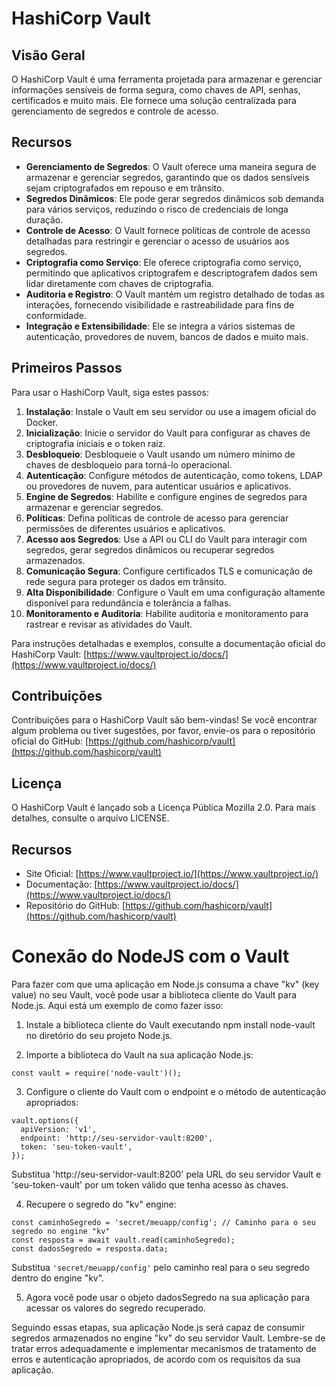 
# HashiCorp Vault 
 
## Visão Geral 
O HashiCorp Vault é uma ferramenta projetada para armazenar e gerenciar informações sensíveis de forma segura, como chaves de API, senhas, certificados e muito mais. Ele fornece uma solução centralizada para gerenciamento de segredos e controle de acesso. 
 
## Recursos 
- **Gerenciamento de Segredos**: O Vault oferece uma maneira segura de armazenar e gerenciar segredos, garantindo que os dados sensíveis sejam criptografados em repouso e em trânsito. 
- **Segredos Dinâmicos**: Ele pode gerar segredos dinâmicos sob demanda para vários serviços, reduzindo o risco de credenciais de longa duração. 
- **Controle de Acesso**: O Vault fornece políticas de controle de acesso detalhadas para restringir e gerenciar o acesso de usuários aos segredos. 
- **Criptografia como Serviço**: Ele oferece criptografia como serviço, permitindo que aplicativos criptografem e descriptografem dados sem lidar diretamente com chaves de criptografia. 
- **Auditoria e Registro**: O Vault mantém um registro detalhado de todas as interações, fornecendo visibilidade e rastreabilidade para fins de conformidade. 
- **Integração e Extensibilidade**: Ele se integra a vários sistemas de autenticação, provedores de nuvem, bancos de dados e muito mais. 
 
## Primeiros Passos 
Para usar o HashiCorp Vault, siga estes passos: 
 
1. **Instalação**: Instale o Vault em seu servidor ou use a imagem oficial do Docker. 
2. **Inicialização**: Inicie o servidor do Vault para configurar as chaves de criptografia iniciais e o token raiz. 
3. **Desbloqueio**: Desbloqueie o Vault usando um número mínimo de chaves de desbloqueio para torná-lo operacional. 
4. **Autenticação**: Configure métodos de autenticação, como tokens, LDAP ou provedores de nuvem, para autenticar usuários e aplicativos. 
5. **Engine de Segredos**: Habilite e configure engines de segredos para armazenar e gerenciar segredos. 
6. **Políticas**: Defina políticas de controle de acesso para gerenciar permissões de diferentes usuários e aplicativos. 
7. **Acesso aos Segredos**: Use a API ou CLI do Vault para interagir com segredos, gerar segredos dinâmicos ou recuperar segredos armazenados. 
8. **Comunicação Segura**: Configure certificados TLS e comunicação de rede segura para proteger os dados em trânsito. 
9. **Alta Disponibilidade**: Configure o Vault em uma configuração altamente disponível para redundância e tolerância a falhas. 
10. **Monitoramento e Auditoria**: Habilite auditoria e monitoramento para rastrear e revisar as atividades do Vault. 
 
Para instruções detalhadas e exemplos, consulte a documentação oficial do HashiCorp Vault: [https://www.vaultproject.io/docs/](https://www.vaultproject.io/docs/) 
 
## Contribuições 
Contribuições para o HashiCorp Vault são bem-vindas! Se você encontrar algum problema ou tiver sugestões, por favor, envie-os para o repositório oficial do GitHub: [https://github.com/hashicorp/vault](https://github.com/hashicorp/vault) 
 
## Licença 
O HashiCorp Vault é lançado sob a Licença Pública Mozilla 2.0. Para mais detalhes, consulte o arquivo LICENSE. 
 
## Recursos 
- Site Oficial: [https://www.vaultproject.io/](https://www.vaultproject.io/) 
- Documentação: [https://www.vaultproject.io/docs/](https://www.vaultproject.io/docs/) 
- Repositório do GitHub: [https://github.com/hashicorp/vault](https://github.com/hashicorp/vault)

# Conexão do NodeJS com o Vault

Para fazer com que uma aplicação em Node.js consuma a chave "kv" (key value) no seu Vault, você pode usar a biblioteca cliente do Vault para Node.js. Aqui está um exemplo de como fazer isso: 
 
1. Instale a biblioteca cliente do Vault executando  npm install node-vault  no diretório do seu projeto Node.js. 
 
2. Importe a biblioteca do Vault na sua aplicação Node.js:

```
const vault = require('node-vault')();
```

3. Configure o cliente do Vault com o endpoint e o método de autenticação apropriados:

```
vault.options({
  apiVersion: 'v1',
  endpoint: 'http://seu-servidor-vault:8200',
  token: 'seu-token-vault',
});
```

Substitua  'http://seu-servidor-vault:8200' pela URL do seu servidor Vault e  'seu-token-vault'  por um token válido que tenha acesso às chaves. 
 
4. Recupere o segredo do "kv" engine:

```
const caminhoSegredo = 'secret/meuapp/config'; // Caminho para o seu segredo no engine "kv"
const resposta = await vault.read(caminhoSegredo);
const dadosSegredo = resposta.data;
```

Substitua  `'secret/meuapp/config'`  pelo caminho real para o seu segredo dentro do engine "kv". 
 
5. Agora você pode usar o objeto  dadosSegredo  na sua aplicação para acessar os valores do segredo recuperado. 
 
Seguindo essas etapas, sua aplicação Node.js será capaz de consumir segredos armazenados no engine "kv" do seu servidor Vault. Lembre-se de tratar erros adequadamente e implementar mecanismos de tratamento de erros e autenticação apropriados, de acordo com os requisitos da sua aplicação.
